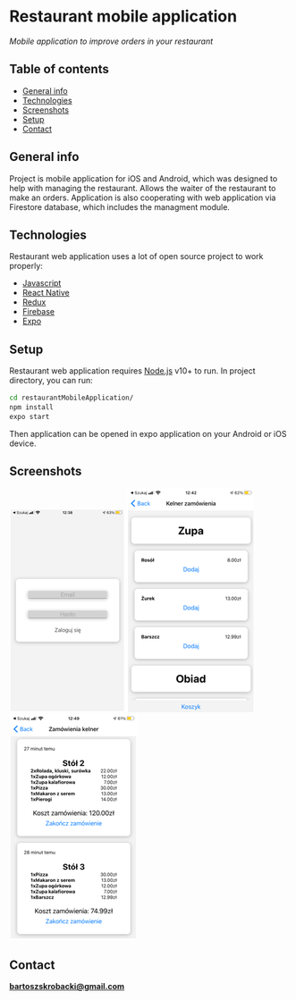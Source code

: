# Restaurant mobile application
 _Mobile application to improve orders in your restaurant_

## Table of contents

* [General info](#general-info)
* [Technologies](#technologies)
* [Screenshots](#screenshots)
* [Setup](#setup)
* [Contact](#contact)

## General info
Project is mobile application for iOS and Android, which was designed to help with managing the restaurant. Allows the waiter of the restaurant to make an orders. Application is also cooperating with web application via Firestore database, which includes the managment module.

## Technologies
Restaurant web application uses a lot of open source project to work properly:
* [Javascript]
* [React Native]
* [Redux]
* [Firebase]
* [Expo]




## Setup

Restaurant web application requires [Node.js](https://nodejs.org/) v10+ to run.
In project directory, you can run:

```sh
cd restaurantMobileApplication/
npm install
expo start
```
Then application can be opened in expo application on your Android or iOS device.
## Screenshots
![Login screen](./images/loginScreen.png)
![Waiter screen](./images/waiterScreen.png)
![Chef screen](./images/chefScreen.png
)
## Contact
**bartoszskrobacki@gmail.com**


[//]: # (These are reference links used in the body of this note and get stripped out when the markdown processor does its job. There is no need to format nicely because it shouldn't be seen. Thanks SO - http://stackoverflow.com/questions/4823468/store-comments-in-markdown-syntax)

   [ReactJS]: <https://reactjs.org/>
   [React Native]: <https://reactnative.dev/>
   [Redux]: <https://redux.js.org/>
   [Firebase]: <https://firebase.google.com/>
   [Javascript]: <https://www.javascript.com/>
   [expo]: <https://expo.io/>

